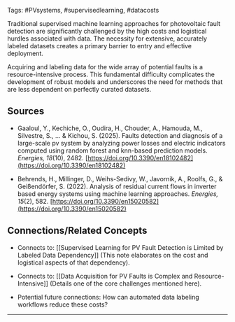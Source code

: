 Tags: #PVsystems, #supervisedlearning, #datacosts

Traditional supervised machine learning approaches for photovoltaic fault detection are significantly challenged by the high costs and logistical hurdles associated with data. 
The necessity for extensive, accurately labeled datasets creates a primary barrier to entry and effective deployment.

Acquiring and labeling data for the wide array of potential faults is a resource-intensive process. 
This fundamental difficulty complicates the development of robust models and underscores the need for methods that are less dependent on perfectly curated datasets.

## Sources

- Gaaloul, Y., Kechiche, O., Oudira, H., Chouder, A., Hamouda, M., Silvestre, S., … & Kichou, S. (2025). Faults detection and diagnosis of a large-scale pv system by analyzing power losses and electric indicators computed using random forest and knn-based prediction models. _Energies, 18_(10), 2482. [https://doi.org/10.3390/en18102482](https://doi.org/10.3390/en18102482)
    
- Behrends, H., Millinger, D., Weihs-Sedivy, W., Javornik, A., Roolfs, G., & Geißendörfer, S. (2022). Analysis of residual current flows in inverter based energy systems using machine learning approaches. _Energies, 15_(2), 582. [https://doi.org/10.3390/en15020582](https://doi.org/10.3390/en15020582)
    

## Connections/Related Concepts

- Connects to: [[Supervised Learning for PV Fault Detection is Limited by Labeled Data Dependency]] (This note elaborates on the cost and logistical aspects of that dependency).
    
- Connects to: [[Data Acquisition for PV Faults is Complex and Resource-Intensive]] (Details one of the core challenges mentioned here).
    
- Potential future connections: How can automated data labeling workflows reduce these costs?
    

---